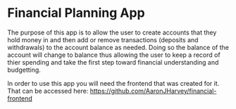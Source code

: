 # Financial Planning App

The purpose of this app is to allow the user to create accounts that they hold money in and then add or remove transactions (deposits and withdrawals) to the account balance as needed. Doing so the balance of the account will change to balance thus allowing the user to keep a record of thier spending and take the first step toward financial understanding and budgetting.

In order to use this app you will need the frontend that was created for it. That can be accessed here: https://github.com/AaronJHarvey/financial-frontend

